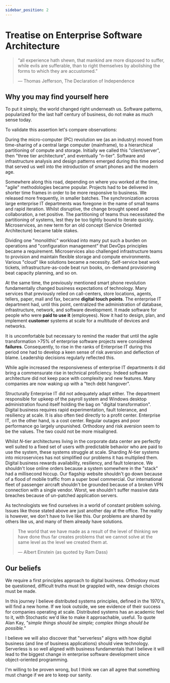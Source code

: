 ```yaml
---
sidebar_position: 2
---
```


# Treatise on Enterprise Software Architecture

> “all experience hath shewn, that mankind are more disposed to suffer, while evils are sufferable, than to right themselves by abolishing the forms to which they are accustomed.”
>
> ― Thomas Jefferson, The Declaration of Independence

## Why you may find yourself here

To put it simply, the world changed right underneath us. Software patterns, popularized for the last half century of business, do not make as much sense today.

To validate this assertion let's compare observations:

During the micro-computer (PC) revolution we (as an industry) moved from time-sharing of a central large computer (mainframe), to a hierarchical partitioning of compute and storage. Initially we called this "client/server", then "three tier architecture", and eventually "_n_-tier". Software and infrastructure analysis and design patterns emerged during this time period that served us well into the introduction of smart phones and the modern age.

Somewhere along this road, depending on where you worked at the time, "agile" methodologies became popular. Projects had to be delivered in shorter time frames in order to be more responsive to business. We released more frequently, in smaller batches. The synchronization across large enterprise IT departments was foregone in the name of small teams and rapid iteration. Whilst disruptive, the change brought speed and collaboration, a net positive. The partitioning of teams thus necessitated the partitioning of systems, lest they be too tightly bound to iterate quickly. Microservices, an new term for an old concept (Service Oriented Architecture) became table stakes.

Dividing one "monolithic" workload into many put such a burden on operations and "configuration management" that DevOps principles became a requirement. Microservices also challenged infrastructure teams to provision and maintain flexible storage and compute environments. Various "cloud" like solutions became a necessity. Self-service beat work tickets, infrastructure-as-code beat run books, on-demand provisioning beat capacity planning, and so on.

At the same time, the previously mentioned smart phone revolution fundamentally changed business expectations of technology. Many services that previously relied on call-centers, store locations, agents, tellers, paper, mail and fax, became **digital touch points**. The enterprise IT department had, until this point, centralized the administration of database, infrastructure, network, and software development. It made software for people who were **paid to use it** (employees). Now it had to design, plan, and implement **customer** systems at scale for a multitude of devices and networks.

It is uncomfortable but necessary to remind the reader that until the agile transformation >75% of enterprise software projects were considered **failures**. Consequently, to rise in the ranks of Enterprise IT during this period one had to develop a keen sense of risk aversion and deflection of blame. Leadership decisions regularly reflected this.

While agile increased the responsiveness of enterprise IT departments it did bring a commensurate rise in technical proficiency. Indeed software architecture did not keep pace with complexity and new features. Many companies are now waking up with a "tech debt hangover".

Structurally Enterprise IT did not adequately adapt either. The department responsible for upkeep of the payroll system and Windows desktop administration found itself holding the bag on "digital transformation". Digital business requires rapid experimentation, fault tolerance, and resiliency at scale. It is also often tied directly to a profit center. Enterprise IT, on the other hand, is a cost center. Regular outages and poor performance go largely unpunished. Orthodoxy and risk aversion seem to be the values. The two could not be more misaligned.

Whilst _N_-tier architectures living in the corporate data center are perfectly well suited to a fixed set of users with predictable behavior who are paid to use the system, these systems struggle at scale. Sharding _N_-tier systems into microservices has not simplified our problems it has multiplied them. Digital business rewards availability, resiliency, and fault tolerance. We shouldn't lose online orders because a system somewhere in the "stack" had a millisecond hiccup. Our flagship website shouldn't go down because of a flood of mobile traffic from a super bowl commercial. Our international fleet of passenger aircraft shouldn't be grounded because of a broken VPN connection with a single vendor. Worst, we shouldn't suffer massive data breaches because of un-patched application servers.

As technologists we find ourselves in a world of constant problem solving. Issues like those stated above are just another day at the office. The reality is however, we don't have to live like this. Our problems are shared by others like us, and many of them already have solutions.

> The world that we have made as a result of the level of thinking we have done thus far creates problems that we cannot solve at the same level as the level we created them at.
>
> — Albert Einstein (as quoted by Ram Dass)

## Our beliefs

We require a first principles approach to digital business. Orthodoxy must be questioned, difficult truths must be grappled with, new design choices must be made.

In this journey I believe distributed systems principles, defined in the 1970's, will find a new home. If we look outside, we see evidence of their success for companies operating at scale. Distributed systems has an academic feel to it, with Stochastic we'd like to make it approachable, useful. To quote Alan Kay, _"simple things should be simple; complex things should be possible."_

I believe we will also discover that "serverless" aligns with how digital business (and line of business applications) should view technology. Serverless is so well aligned with business fundamentals that I believe it will lead to the biggest change in enterprise software development since object-oriented programming.

I'm willing to be proven wrong, but I think we can all agree that something must change if we are to keep our sanity.
